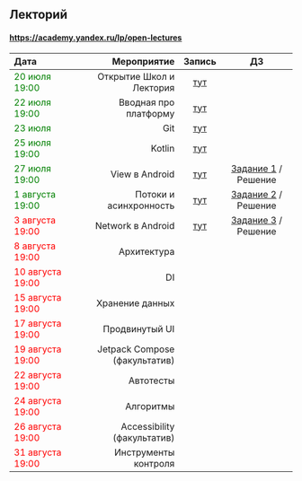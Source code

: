 ## Лекторий
#### https://academy.yandex.ru/lp/open-lectures

| Дата | Мероприятие | Запись | ДЗ |
|:---|---:|:---:|:---:|
|<span style="color:green;">20 июля 19:00|Открытие Школ и Лектория|[тут](https://www.youtube.com/watch?v=Cr_WwzjSJOI)|[](linkurl)|
|<span style="color:green;">22 июля 19:00|Вводная про платформу|[тут](https://www.youtube.com/watch?v=GdUI4TaGTpM)|[](linkurl)|
|<span style="color:green;">23 июля|Git|[тут](https://www.youtube.com/watch?v=7FaOi-noRMI)|[](linkurl)|
|<span style="color:green;">25 июля 19:00|Kotlin|[тут](https://www.youtube.com/watch?v=CxrVCB4XnX4)|[](linkurl)|
|<span style="color:green;">27 июля 19:00|View в Android|[тут](https://www.youtube.com/watch?v=FESw0jmTQAw)|[Задание 1](https://disk.yandex.ru/i/0cAho3qfEDnuuA) / Решение |
|<span style="color:green;">1 августа 19:00|Потоки и асинхронность|[тут](https://www.youtube.com/watch?v=M5Jl643cP34)|[Задание 2](https://disk.yandex.ru/i/0cAho3qfEDnuuA) / Решение |
|<span style="color:red;">3 августа 19:00|Network в Android|[тут](https://www.youtube.com/watch?v=jgfB7lgD6Kk)|[Задание 3](https://disk.yandex.ru/i/0cAho3qfEDnuuA) / Решение |
|<span style="color:red;">8 августа 19:00|Архитектура|
|<span style="color:red;">10 августа 19:00|DI|
|<span style="color:red;">15 августа 19:00|Хранение данных|
|<span style="color:red;">17 августа 19:00|Продвинутый UI|
|<span style="color:red;">19 августа 19:00|Jetpack Compose (факультатив)|
|<span style="color:red;">22 августа 19:00|Автотесты|
|<span style="color:red;">24 августа 19:00|Алгоритмы|
|<span style="color:red;">26 августа 19:00|Accessibility (факультатив)|
|<span style="color:red;">31 августа 19:00|Инструменты контроля|